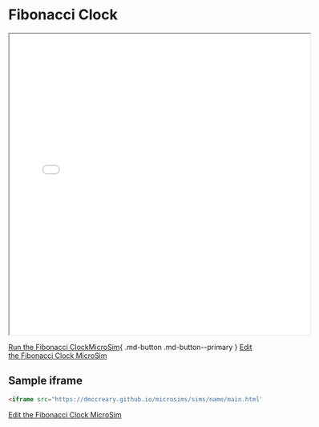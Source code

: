 # Fibonacci Clock

<iframe src="main.html" width="600px" height="600px" scrolling="no"></iframe>


[Run the Fibonacci ClockMicroSim](main.html){ .md-button .md-button--primary }
[Edit the Fibonacci Clock MicroSim](https://editor.p5js.org/dmccreary/sketches/dJq4nTXE4)

## Sample iframe

```html
<iframe src="https://dmccreary.github.io/microsims/sims/name/main.html" height="400"  scrolling="no"></iframe>
```
[Edit the Fibonacci Clock MicroSim](https://editor.p5js.org/dmccreary/sketches/YVduslBhv)